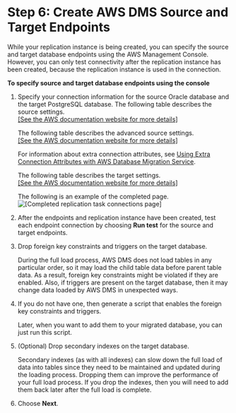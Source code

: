 # Step 6: Create AWS DMS Source and Target Endpoints<a name="CHAP_RDSOracle2PostgreSQL.Steps.CreateSourceTargetEndpoints"></a>

While your replication instance is being created, you can specify the source and target database endpoints using the AWS Management Console\. However, you can only test connectivity after the replication instance has been created, because the replication instance is used in the connection\.

**To specify source and target database endpoints using the console**

1. Specify your connection information for the source Oracle database and the target PostgreSQL database\. The following table describes the source settings\.    
[\[See the AWS documentation website for more details\]](http://docs.aws.amazon.com/dms/latest/sbs/CHAP_RDSOracle2PostgreSQL.Steps.CreateSourceTargetEndpoints.html)

   The following table describes the advanced source settings\.    
[\[See the AWS documentation website for more details\]](http://docs.aws.amazon.com/dms/latest/sbs/CHAP_RDSOracle2PostgreSQL.Steps.CreateSourceTargetEndpoints.html)

   For information about extra connection attributes, see [Using Extra Connection Attributes with AWS Database Migration Service](http://docs.aws.amazon.com/dms/latest/userguide/CHAP_Introduction.ConnectionAttributes.html)\.

   The following table describes the target settings\.    
[\[See the AWS documentation website for more details\]](http://docs.aws.amazon.com/dms/latest/sbs/CHAP_RDSOracle2PostgreSQL.Steps.CreateSourceTargetEndpoints.html)

   The following is an example of the completed page\.  
![\[Completed replication task connections page\]](http://docs.aws.amazon.com/dms/latest/sbs/images/sbs-rdsor2postgressql19.5.png)

1. After the endpoints and replication instance have been created, test each endpoint connection by choosing **Run test** for the source and target endpoints\.

1. Drop foreign key constraints and triggers on the target database\.

   During the full load process, AWS DMS does not load tables in any particular order, so it may load the child table data before parent table data\. As a result, foreign key constraints might be violated if they are enabled\. Also, if triggers are present on the target database, then it may change data loaded by AWS DMS in unexpected ways\.

1. If you do not have one, then generate a script that enables the foreign key constraints and triggers\. 

   Later, when you want to add them to your migrated database, you can just run this script\.

1. \(Optional\) Drop secondary indexes on the target database\.

   Secondary indexes \(as with all indexes\) can slow down the full load of data into tables since they need to be maintained and updated during the loading process\. Dropping them can improve the performance of your full load process\. If you drop the indexes, then you will need to add them back later after the full load is complete\.

1. Choose **Next**\.